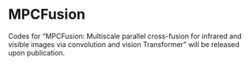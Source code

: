 # MPCFusion
Codes for “MPCFusion: Multiscale parallel cross-fusion for infrared and visible images via convolution and vision Transformer” will be released upon publication.
